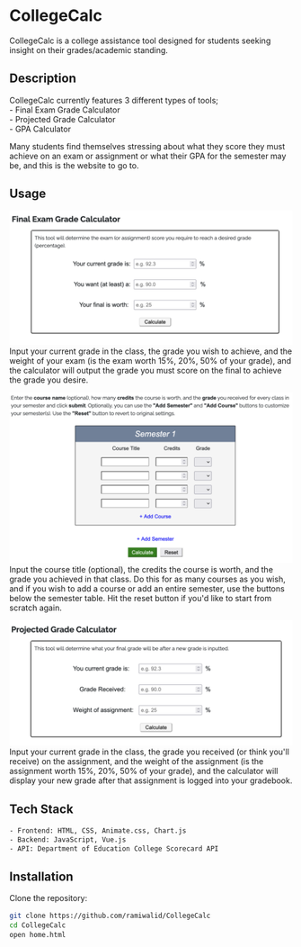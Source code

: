 # CollegeCalc 

CollegeCalc is a college assistance tool designed for students seeking insight on their grades/academic standing.

## Description

CollegeCalc currently features 3 different types of tools; \
    - Final Exam Grade Calculator \
    - Projected Grade Calculator \
    - GPA Calculator  

Many students find themselves stressing about what they score they must achieve on an exam or assignment or what their GPA for the semester may be, and this is the website to go to.

## Usage

![screenshot](imgs/finalexamtut.png)
Input your current grade in the class, the grade you wish to achieve, and the weight of your exam (is the exam worth 15%, 20%, 50% of your grade), and the calculator will output the grade you must score on the final to achieve the grade you desire.

![screenshot](imgs/gpacalctut.png)
Input the course title (optional), the credits the course is worth, and the grade you achieved in that class. Do this for as many courses as you wish, and if you wish to add a course or add an entire semester, use the buttons below the semester table. Hit the reset button if you'd like to start from scratch again.

![screenshot](imgs/projectedgradetut.png)
Input your current grade in the class, the grade you received (or think you'll receive) on the assignment, and the weight of the assignment (is the assignment worth 15%, 20%, 50% of your grade), and the calculator will display your new grade after that assignment is logged into your gradebook.

## Tech Stack
    - Frontend: HTML, CSS, Animate.css, Chart.js
    - Backend: JavaScript, Vue.js
    - API: Department of Education College Scorecard API

## Installation 

Clone the repository:
```bash
git clone https://github.com/ramiwalid/CollegeCalc
cd CollegeCalc
open home.html


